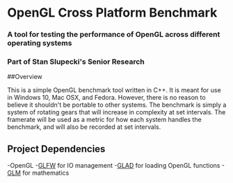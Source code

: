 # OpenGL Cross Platform Benchmark 
### A tool for testing the performance of OpenGL across different operating systems
### Part of Stan Slupecki's Senior Research

##Overview

This is a simple OpenGL benchmark tool written in C++. It is meant for use in Windows 10, Mac OSX, and Fedora. However, there is no reason to believe it shouldn't be portable to other systems.
The benchmark is simply a system of rotating gears that will increase in complexity at set intervals. The framerate will be used as a metric for how each system handles the benchmark, and will also be recorded at set intervals.

## Project Dependencies
-OpenGL
-[GLFW](https://www.glfw.org/) for IO management
-[GLAD](https://glad.dav1d.de/) for loading OpenGL functions
-[GLM](https://glm.g-truc.net/0.9.9/index.html) for mathematics